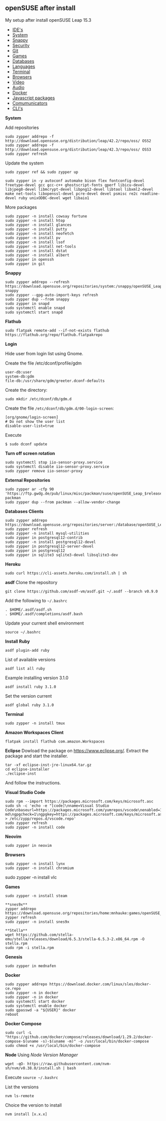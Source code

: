 ## openSUSE after install
My setup after install openSUSE Leap 15.3


- [IDE's](#ides)
- [System](#system)
- [Snappy](#snappy)
- [Security](#security)
- [Git](#git)
- [Games](#games)
- [Databases](#databases)
- [Languages](#languages)
- [Terminal](#terminal)
- [Browsers](#browser)
- [Video](#video)
- [Audio](#audio)
- [Docker](#docker)
- [Javascript packages](#jspackage)
- [Comumunicators](#communicators)
- [CLI's](#cli)


<a id="system"></a>
**System**

Add repositories
```shell
sudo zypper addrepo -f http://download.opensuse.org/distribution/leap/42.2/repo/oss/ OSS2
sudo zypper addrepo -f http://download.opensuse.org/distribution/leap/42.3/repo/oss/ OSS3
sudo zypper refresh
```

Update the system
```shell
sudo zypper ref && sudo zypper up

sudo zypper in -y autoconf automake bison flex fontconfig-devel freetype-devel gcc gcc-c++ ghostscript-fonts gperf libicu-devel libjpeg8-devel libmcrypt-devel libpng12-devel libtool libxml2-devel make net-tools libopenssl-devel pcre-devel devel psmisc re2c readline-devel ruby unixODBC-devel wget libaio1
```

More packages
```shell
sudo zypper -n install cowsay fortune
sudo zypper -n install htop
sudo zypper -n install glances
sudo zypper -n install putty
sudo zypper -n install neofetch
sudo zypper -n install pv
sudo zypper -n install lsof
sudo zypper -n install net-tools
sudo zypper -n install dstat
sudo zypper -n install albert
sudo zypper in openssh
sudo zypper in git
```


<a id="snappy"></a>
**Snappy**
```
sudo zypper addrepo --refresh https://download.opensuse.org/repositories/system:/snappy/openSUSE_Leap_15.2 snappy
sudo zypper --gpg-auto-import-keys refresh
sudo zypper dup --from snappy
sudo zypper in snapd
sudo systemctl enable snapd
sudo systemctl start snapd
```

**Flathub**
```
sudo flatpak remote-add --if-not-exists flathub https://flathub.org/repo/flathub.flatpakrepo
```

**Login**

Hide user from login list using Gnome. 

Create the file /etc/dconf/profile/gdm
```
user-db:user
system-db:gdm
file-db:/usr/share/gdm/greeter.dconf-defaults
```

Create the directory:
```
sudo mkdir /etc/dconf/db/gdm.d
```

Create the file `/etc/dconf/db/gdm.d/00-login-screen`:
```
[org/gnome/login-screen]
# Do not show the user list
disable-user-list=true
```

Execute
```
$ sudo dconf update
```

**Turn off screen rotation**
```
sudo systemctl stop iio-sensor-proxy.service
sudo systemctl disable iio-sensor-proxy.service
sudo zypper remove iio-sensor-proxy
```

**External Repositories**
```
sudo zypper ar -cfp 90 'https://ftp.gwdg.de/pub/linux/misc/packman/suse/openSUSE_Leap_$releasever/' packman
sudo zypper dup --from packman --allow-vendor-change
```


<a id="databases"></a>
**Databases Clients**
```
sudo zypper addrepo https://download.opensuse.org/repositories/server:/database/openSUSE_Leap_15.3/server:database.repo
sudo zypper refresh
sudo zypper -n install mysql-utilities
sudo zypper in postgresql12-contrib 
sudo zypper -n install postgresql12-devel
sudo zypper in postgresql12-server-devel
sudo zypper in postgresql12
sudo zypper in sqlite3 sqlite3-devel libsqlite3-dev
```

<a id="heroku"></a>
**Heroku**
```shell
sudo curl https://cli-assets.heroku.com/install.sh | sh
```

<a id="languages"></a>
**asdf**
Clone the repository
```
git clone https://github.com/asdf-vm/asdf.git ~/.asdf --branch v0.9.0
```

Add the following to `~/.bashrc`
```
. $HOME/.asdf/asdf.sh
. $HOME/.asdf/completions/asdf.bash
```

Update your current shell environment
```
source ~/.bashrc
```

**Install Ruby**
```
asdf plugin-add ruby
```

List of available versions
```
asdf list all ruby
```

Example installing version 3.1.0
```
asdf install ruby 3.1.0
```

Set the version current
```
asdf global ruby 3.1.0
```


<a id="terminal"></a>
**Terminal**
```
sudo zypper -n install tmux
```

**Amazon Workspaces Client**
```
flatpak install flathub com.amazon.Workspaces
```


<a id="ides"></a>
**Eclipse**
Dowload the package on https://www.eclipse.org/.
Extract the package and start the installer.
```
tar -xf eclipse-inst-jre-linux64.tar.gz
cd eclipse-installer
./eclipse-inst
```

And follow the instructions.


**Visual Studio Code**
```
sudo rpm --import https://packages.microsoft.com/keys/microsoft.asc
sudo sh -c 'echo -e "[code]\nname=Visual Studio Code\nbaseurl=https://packages.microsoft.com/yumrepos/vscode\nenabled=1\ntype=rpm-md\ngpgcheck=1\ngpgkey=https://packages.microsoft.com/keys/microsoft.asc" > /etc/zypp/repos.d/vscode.repo'
sudo zypper refresh
sudo zypper -n install code
```

**Neovim**
```
sudo zypper in neovim
```


<a id="browser"></a>
**Browsers**
```shell
sudo zypper -n install lynx
sudo zypper -n install chromium
```

sudo zypper -n install vlc

<a id="games"></a>
**Games**
```shell
sudo zypper -n install steam

**snes9x**
zypper addrepo https://download.opensuse.org/repositories/home:mnhauke:games/openSUSE_Leap_15.2/home:mnhauke:games.repo
zypper refresh
sudo zypper -n install snes9x

**Stella**
wget https://github.com/stella-emu/stella/releases/download/6.5.3/stella-6.5.3-2.x86_64.rpm -O stella.rpm
sudo rpm -i stella.rpm
```

**Genesis**
```
sudo zypper in mednafen
```

<a id="docker"></a>
**Docker**
```shell
sudo zypper addrepo https://download.docker.com/linux/sles/docker-ce.repo
sudo zypper -n in docker
sudo zypper -n in docker
sudo systemctl start docker
sudo systemctl enable docker
sudo gpasswd -a "${USER}" docker
reboot
```

**Docker Compose**
```shell
sudo curl -L "https://github.com/docker/compose/releases/download/1.29.2/docker-compose-$(uname -s)-$(uname -m)" -o /usr/local/bin/docker-compose
sudo chmod +x /usr/local/bin/docker-compose
```


**Node**
Using _Node Version Manager_
```shell
wget -qO- https://raw.githubusercontent.com/nvm-sh/nvm/v0.38.0/install.sh | bash
```

Execute  `source ~/.bashrc`

List the versions
```
nvm ls-remote
```

Choice the version to install
```
nvm install [x.x.x]
```

